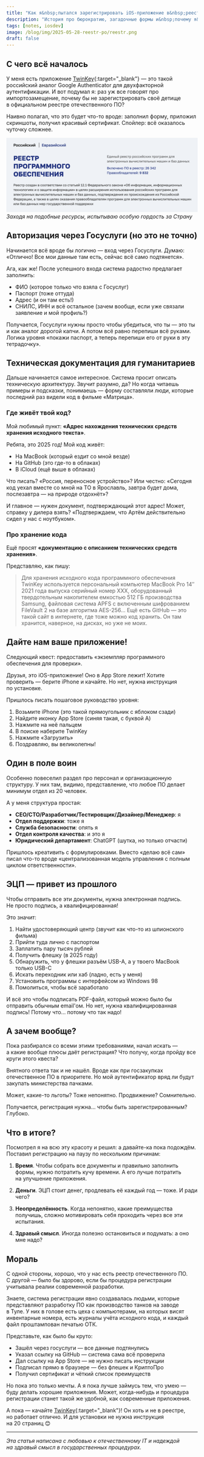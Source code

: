 ```yaml
---
title: "Как я&nbsp;пытался зарегистрировать iOS-приложение в&nbsp;реестре российского&nbsp;ПО"
description: "История про бюрократию, загадочные формы и&nbsp;почему я&nbsp;решил подождать с&nbsp;регистрацией"
tags: [notes, iosdev]
image: /blog/img/2025-05-28-reestr-po/reestr.png
draft: false
---
```


## С&nbsp;чего всё началось

У&nbsp;меня есть приложение [TwinKey](https://apps.apple.com/app/id6450484235){:target="_blank"}&nbsp;&mdash; это такой российский аналог Google Authenticator для двухфакторной аутентификации. И&nbsp;вот подумал я: раз уж&nbsp;все говорят про импортозамещение, почему&nbsp;бы не&nbsp;зарегистрировать своё детище в&nbsp;официальном реестре отечественного&nbsp;ПО? 

Наивно полагал, что это будет что-то вроде: заполнил форму, приложил скриншоты, получил красивый сертификат. Спойлер: всё оказалось чуточку сложнее.

![Реестр](/blog/img/2025-05-28-reestr-po/reestr.png)
*Заходя на подобные ресурсы, испытываю особую гордость за Страну*

## Авторизация через Госуслуги (но&nbsp;это не&nbsp;точно)

Начинается всё вроде&nbsp;бы логично&nbsp;&mdash; вход через Госуслуги. Думаю: &laquo;Отлично! Все мои данные там есть, сейчас всё само подтянется&raquo;.

Ага, как&nbsp;же! После успешного входа система радостно предлагает заполнить:
- ФИО (которое только что взяла с&nbsp;Госуслуг)
- Паспорт (тоже оттуда)
- Адрес (и&nbsp;он там есть!)
- СНИЛС, ИНН и&nbsp;всё остальное (зачем вообще, если уже связали заявление и&nbsp;мой профиль?)

Получается, Госуслуги нужны просто чтобы убедиться, что ты&nbsp;&mdash; это ты и&nbsp;как аналог дорогой капчи. А&nbsp;потом всё равно перепиши всё руками. Логика уровня &laquo;покажи паспорт, а&nbsp;теперь перепиши его от&nbsp;руки в&nbsp;эту тетрадочку&raquo;.

## Техническая документация для гуманитариев

Дальше начинается самое интересное. Система просит описать техническую архитектуру. Звучит разумно, да? Но&nbsp;когда читаешь примеры и&nbsp;подсказки, понимаешь&nbsp;&mdash; форму составляли люди, которые последний раз видели код в&nbsp;фильме &laquo;Матрица&raquo;.

### Где живёт твой код?

Мой любимый пункт: **&laquo;Адрес нахождения технических средств хранения исходного текста&raquo;**.

Ребята, это 2025 год! Мой код живёт:
- На&nbsp;MacBook (который ездит со&nbsp;мной везде)
- На&nbsp;GitHub (это где-то в&nbsp;облаках)
- В&nbsp;iCloud (ещё выше в&nbsp;облаках)

Что писать? &laquo;Россия, переносное устройство&raquo;? Или честно: &laquo;Сегодня код уехал вместе со&nbsp;мной на ТО в&nbsp;Ярославль, завтра будет дома, послезавтра&nbsp;&mdash; на&nbsp;природе отдохнёт&raquo;?

И&nbsp;главное&nbsp;&mdash; нужен документ, подтверждающий этот адрес! Может, справку у&nbsp;дилера взять? &laquo;Подтверждаем, что Артём действительно сидел у&nbsp;нас с&nbsp;ноутбуком&raquo;.

### Про хранение кода

Ещё просят **&laquo;документацию с&nbsp;описанием технических средств хранения&raquo;**. 

Представляю, как пишу:
> Для хранения исходного кода программного обеспечения TwinKey используется персональный компьютер MacBook Pro&nbsp;14&Prime; 2021 года выпуска серийный номер XXX, оборудованный твердотельным накопителем емкостью 512&nbsp;ГБ производства Samsung, файловая система APFS с&nbsp;включенным шифрованием FileVault 2&nbsp;на базе алгоритма AES-256... Ещё есть GitHub&nbsp;&mdash; это такой сайт в&nbsp;интернете, где тоже можно код хранить. Он&nbsp;там хранится, наверное, на&nbsp;дисках, но&nbsp;уже не&nbsp;моих.

## Дайте нам ваше приложение!

Следующий квест: предоставить &laquo;экземпляр программного обеспечения для проверки&raquo;.

Друзья, это iOS-приложение! Оно в&nbsp;App Store лежит! Хотите проверить&nbsp;&mdash; берите iPhone и&nbsp;качайте. Но&nbsp;нет, нужна инструкция по&nbsp;установке.

Пришлось писать пошаговое руководство уровня:
1. Возьмите iPhone (это такой прямоугольник с&nbsp;яблоком сзади)
2. Найдите иконку App Store (синяя такая, с&nbsp;буквой А)
3. Нажмите на&nbsp;неё пальцем
4. В&nbsp;поиске наберите TwinKey
5. Нажмите &laquo;Загрузить&raquo;
6. Поздравляю, вы&nbsp;великолепны!

## Один в&nbsp;поле воин

Особенно повеселил раздел про персонал и&nbsp;организационную структуру. У&nbsp;них там, видимо, представление, что любое&nbsp;ПО делает минимум отдел из&nbsp;20&nbsp;человек.

А&nbsp;у&nbsp;меня структура простая:
- **CEO/CTO/Разработчик/Тестировщик/Дизайнер/Менеджер**: я
- **Отдел поддержки**: тоже я
- **Служба безопасности**: опять я
- **Отдел контроля качества**: и это я
- **Юридический департамент**: ChatGPT (шутка, но только отчасти)

Пришлось креативить с&nbsp;формулировками. Вместо &laquo;делаю всё сам&raquo; писал что-то вроде &laquo;централизованная модель управления с&nbsp;полным циклом ответственности&raquo;.

## ЭЦП&nbsp;&mdash; привет из&nbsp;прошлого

Чтобы отправить все эти документы, нужна электронная подпись. Не&nbsp;просто подпись, а&nbsp;квалифицированная!

Это значит:
1. Найти удостоверяющий центр (звучит как что-то из&nbsp;шпионского фильма)
2. Прийти туда лично с&nbsp;паспортом
3. Заплатить пару тысяч рублей
4. Получить флешку (в&nbsp;2025 году)
5. Обнаружить, что у&nbsp;флешки разъём USB-A, а&nbsp;у&nbsp;твоего MacBook только USB-C
6. Искать переходник или хаб (ладно, есть у меня)
7. Установить программы с&nbsp;интерфейсом из&nbsp;Windows 98
8. Помолиться, чтобы всё заработало

И&nbsp;всё это чтобы подписать PDF-файл, который можно было&nbsp;бы отправить обычным email'ом. Но&nbsp;нет, нужна квалифицированная подпись! Потому что... потому что так надо!

## А&nbsp;зачем вообще?

Пока разбирался со&nbsp;всеми этими требованиями, начал искать&nbsp;&mdash; а&nbsp;какие вообще плюсы даёт регистрация? Что получу, когда пройду все круги этого квеста?

Внятного ответа так и&nbsp;не&nbsp;нашёл. Вроде как при госзакупках отечественное&nbsp;ПО в&nbsp;приоритете. Но&nbsp;мой аутентификатор вряд&nbsp;ли будут закупать министерства пачками.

Может, какие-то льготы? Тоже непонятно. Продвижение? Сомнительно.

Получается, регистрация нужна... чтобы быть зарегистрированным? Глубоко.

## Что в&nbsp;итоге?

Посмотрел я&nbsp;на&nbsp;всю эту красоту и&nbsp;решил: а&nbsp;давайте-ка пока подождём. Поставил регистрацию на&nbsp;паузу по&nbsp;нескольким причинам:

1. **Время**. Чтобы собрать все документы и&nbsp;правильно заполнить формы, нужно потратить кучу времени. А&nbsp;его лучше потратить на&nbsp;улучшение приложения.

2. **Деньги**. ЭЦП стоит денег, продлевать её&nbsp;каждый год&nbsp;&mdash; тоже. И&nbsp;ради чего?

3. **Неопределённость**. Когда непонятно, какие преимущества получишь, сложно мотивировать себя проходить через все эти испытания.

4. **Здравый смысл**. Иногда полезно остановиться и&nbsp;подумать: а&nbsp;оно мне надо?

## Мораль

С&nbsp;одной стороны, хорошо, что у&nbsp;нас есть реестр отечественного&nbsp;ПО. С&nbsp;другой&nbsp;&mdash; было&nbsp;бы здорово, если&nbsp;бы процедура регистрации учитывала реалии современной разработки.

Знаете, система регистрации явно создавалась людьми, которые представляют разработку ПО как производство танков на&nbsp;заводе в&nbsp;Туле. У&nbsp;них в&nbsp;голове есть цеха с&nbsp;компьютерами, на&nbsp;которых висят инвентарные номера, есть журналы учёта исходного кода, и&nbsp;каждый файл проштампован печатью ОТК.

Представьте, как было&nbsp;бы круто:
- Зашёл через госуслуги&nbsp;&mdash; все данные подтянулись
- Указал ссылку на&nbsp;GitHub&nbsp;&mdash; система сама всё проверила
- Дал ссылку на&nbsp;App Store&nbsp;&mdash; не&nbsp;нужно писать инструкции
- Подписал прямо в&nbsp;браузере&nbsp;&mdash; без флешек и&nbsp;КриптоПро
- Получил сертификат и&nbsp;чёткий список преимуществ

Но&nbsp;пока это только мечты. А&nbsp;я&nbsp;пока лучше займусь тем, что умею&nbsp;&mdash; буду делать хорошие приложения. Может, когда-нибудь и&nbsp;процедура регистрации станет такой&nbsp;же удобной, как современные приложения.

А&nbsp;пока&nbsp;&mdash; качайте [TwinKey](https://apps.apple.com/app/id6450484235){:target="_blank"}! Он&nbsp;хоть и&nbsp;не&nbsp;в&nbsp;реестре, но&nbsp;работает отлично. И&nbsp;для установки не&nbsp;нужна инструкция на&nbsp;20&nbsp;страниц 😊

---

*Эта статья написана с&nbsp;любовью к&nbsp;отечественному&nbsp;IT и&nbsp;надеждой на&nbsp;здравый смысл в&nbsp;государственных процедурах.*